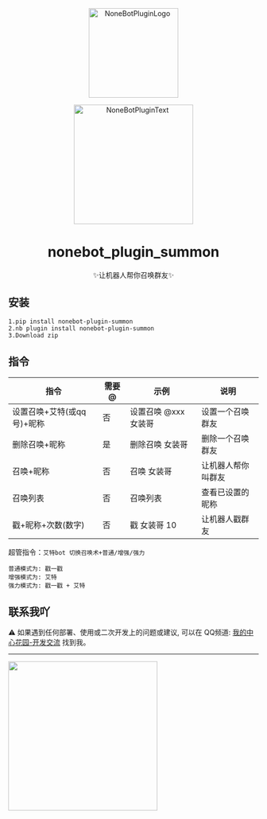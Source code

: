 <div align="center">
  <img src="https://s2.loli.net/2022/06/16/opBDE8Swad5rU3n.png" width="180" height="180" alt="NoneBotPluginLogo">
  <br>
  <p><img src="https://s2.loli.net/2022/06/16/xsVUGRrkbn1ljTD.png" width="240" alt="NoneBotPluginText"></p>
</div>

<div align="center">

# nonebot_plugin_summon
✨让机器人帮你召唤群友✨

</div>

## 安装
    1.pip install nonebot-plugin-summon
    2.nb plugin install nonebot-plugin-summon
    3.Download zip
    
## 指令

| 指令                     | 需要@ | 示例                | 说明              |
| ------------------------ | ---- | ------------------- | ---------------- |
| 设置召唤+艾特(或qq号)+昵称 |  否  | 设置召唤 @xxx 女装哥 | 设置一个召唤群友   |
| 删除召唤+昵称             |  是  | 删除召唤 女装哥       | 删除一个召唤群友   |
| 召唤+昵称                 |  否  | 召唤 女装哥          | 让机器人帮你叫群友 |
| 召唤列表                  |  否  | 召唤列表             | 查看已设置的昵称   |
| 戳+昵称+次数(数字)        |  否  | 戳 女装哥 10          | 让机器人戳群友    |

超管指令：`艾特bot 切换召唤术+普通/增强/强力`

    普通模式为: 戳一戳
    增强模式为: 艾特
    强力模式为: 戳一戳 + 艾特

## 联系我吖

⚠️ 如果遇到任何部署、使用或二次开发上的问题或建议, 可以在 QQ频道: [我的中心花园-开发交流](https://pd.qq.com/s/8bkfowg3c) 找到我。


<hr>
<img width="300px" src="https://count.getloli.com/get/@zhulinyv?theme=rule34"></img>
